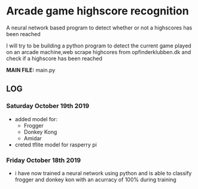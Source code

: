 # Arcade game highscore recognition
A neural network based program to detect whether or not a highscores has been reached


I will try to be building a python program to detect the current game played on an arcade machine,web scrape highcores from opfinderklubben.dk and check if a highscore has been reached


**MAIN FILE:** main.py

## LOG

### Saturday October 19th 2019
- added model for:
    - Frogger
    - Donkey Kong
    - Amidar
- creted tflite model for rasperry pi

### Friday October 18th 2019
- i have now trained a neural network using python and is able to classify frogger and donkey kon with an acurracy of 100% during training

